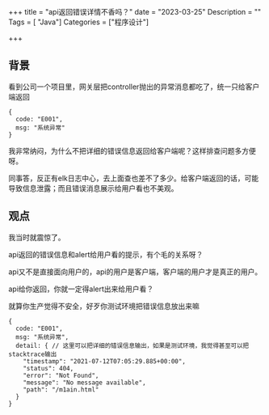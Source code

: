 +++
title = "api返回错误详情不香吗？"
date = "2023-03-25"
Description = ""
Tags = [ "Java"]
Categories = ["程序设计"]

+++
## 背景
看到公司一个项目里，网关层把controller抛出的异常消息都吃了，统一只给客户端返回
```json5
{
  code: "E001",
  msg: "系统异常"
}
```
我非常纳闷，为什么不把详细的错误信息返回给客户端呢？这样排查问题多方便呀。

同事答，反正有elk日志中心，去上面查也差不了多少。给客户端返回的话，可能导致信息泄露；而且错误消息展示给用户看也不美观。

## 观点
我当时就震惊了。

api返回的错误信息和alert给用户看的提示，有个毛的关系呀？

api又不是直接面向用户的，api的用户是客户端，客户端的用户才是真正的用户。

api给你返回，你就一定得alert出来给用户看？

就算你生产觉得不安全，好歹你测试环境把错误信息放出来嘛

```json5
{
  code: "E001",
  msg: "系统异常",
  detail: { // 这里可以把详细的错误信息输出，如果是测试环境，我觉得甚至可以把stacktrace输出
    "timestamp": "2021-07-12T07:05:29.885+00:00",
    "status": 404,
    "error": "Not Found",
    "message": "No message available",
    "path": "/m1ain.html"
  }
}
```